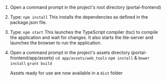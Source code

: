 1) Open a command prompt in the project's root directory (portal-frontend)

2) Type: `npm install`
    This installs the dependencies as defined in the package.json file.
    
3) Type: `npm start`
    This launches the TypeScript compiler (tsc) to compile the application and wait for changes. 
    It also starts the lite-server and launches the browser to run the application.
    
4) Open a command prompt in the project's assets directory (portal-frontend/app/assets)
    `cd app/assets/web_tools`
    `npm install` & `bower install`
    `grunt build`
    
    Assets ready for use are now available in a `dist` folder